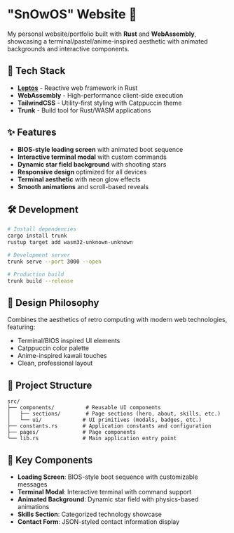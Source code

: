 # "SnOwOS" Website 🌸

My personal website/portfolio built with **Rust** and **WebAssembly**, showcasing a terminal/pastel/anime-inspired aesthetic with animated backgrounds and interactive components.

## 🚀 Tech Stack

- **[Leptos](https://leptos.dev/)** - Reactive web framework in Rust
- **WebAssembly** - High-performance client-side execution
- **TailwindCSS** - Utility-first styling with Catppuccin theme
- **Trunk** - Build tool for Rust/WASM applications

## ✨ Features

- **BIOS-style loading screen** with animated boot sequence
- **Interactive terminal modal** with custom commands
- **Dynamic star field background** with shooting stars
- **Responsive design** optimized for all devices
- **Terminal aesthetic** with neon glow effects
- **Smooth animations** and scroll-based reveals

## 🛠️ Development

```bash
# Install dependencies
cargo install trunk
rustup target add wasm32-unknown-unknown

# Development server
trunk serve --port 3000 --open

# Production build
trunk build --release
```

## 🎨 Design Philosophy

Combines the aesthetics of retro computing with modern web technologies, featuring:

- Terminal/BIOS inspired UI elements
- Catppuccin color palette
- Anime-inspired kawaii touches
- Clean, professional layout

## 📂 Project Structure

```
src/
├── components/          # Reusable UI components
│   ├── sections/        # Page sections (hero, about, skills, etc.)
│   └── ui/             # UI primitives (modals, badges, etc.)
├── constants.rs        # Application constants and configuration
├── pages/              # Page components
└── lib.rs              # Main application entry point
```

## 🌟 Key Components

- **Loading Screen**: BIOS-style boot sequence with customizable messages
- **Terminal Modal**: Interactive terminal with command support
- **Animated Background**: Dynamic star field with physics-based animations
- **Skills Section**: Categorized technology showcase
- **Contact Form**: JSON-styled contact information display

